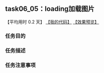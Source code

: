 ## task06_05：loading加载图片

【平均用时 0.2 天】
[【我的代码】](https://github.com/wangsiyuan233/MyDemo/blob/master/task06/05/task06_05.html)
[【效果预览】](https://wangsiyuan233.cn/MyDemo/task06/05/task06_05.html)

### 任务目的


### 任务描述


### 任务注意事项


